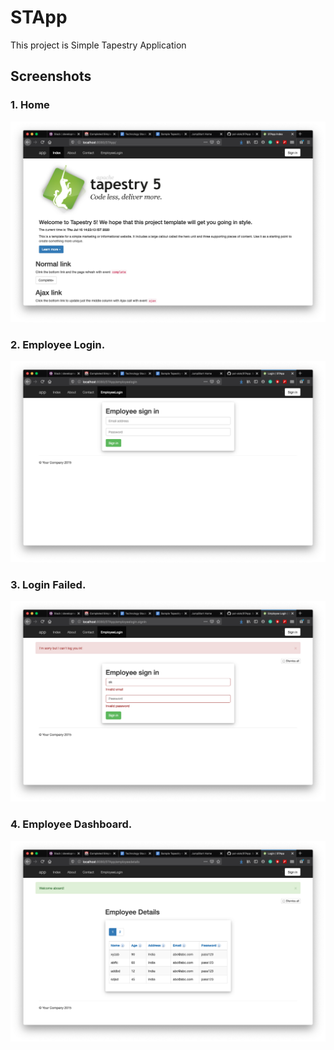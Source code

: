 # STApp
This project is Simple Tapestry Application
## Screenshots
### 1. Home
![Screenshots](Screenshots/home.png "home page screenshot")

### 2. Employee Login.
![Screenshots](Screenshots/emp_login.png "emp login page screenshot")

### 3. Login Failed.
![Screenshots](Screenshots/emp_login_failed.png "login failed page screenshot")

### 4. Employee Dashboard.
![Screenshots](Screenshots/emp_dashboard.png "home page screenshot")